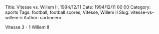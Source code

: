 Title: Vitesse vs. Willem II, 1994/12/11
Date: 1994/12/11 00:00
Category: sports
Tags: football, football scores, Vitesse, Willem II
Slug: vitesse-vs-willem-ii
Author: carbonero


Vitesse 3 - 1 Willem II
